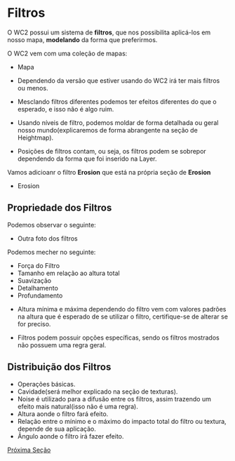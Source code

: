 # Filtros

O WC2 possui um sistema de **filtros**, que nos possibilita aplicá-los em nosso mapa, **modelando** da forma que preferirmos.

O WC2 vem com uma coleção de mapas:

* Mapa

* Dependendo da versão que estiver usando do WC2 irá ter mais filtros ou menos.

* Mesclando filtros diferentes podemos ter efeitos diferentes do que o esperado, e isso não é algo ruim.

* Usando níveis de filtro, podemos moldar de forma detalhada ou geral nosso mundo(explicaremos de forma abrangente na seção de Heightmap).

* Posições de filtros contam, ou seja, os filtros podem se sobrepor dependendo da forma que foi inserido na Layer.

Vamos adicioanr o filtro **Erosion** que está na própria seção de **Erosion**

* Erosion

## Propriedade dos Filtros

Podemos observar o seguinte:

* Outra foto dos filtros

Podemos mecher no seguinte:

- Força do Filtro
- Tamanho em relação ao altura total
- Suavização
- Detalhamento
- Profundamento

* Altura mínima e máxima dependendo do filtro vem com valores padrões na altura que é esperado de se utilizar o filtro, certifique-se de alterar se for preciso.

* Filtros podem possuir opções específicas, sendo os filtros mostrados não possuem uma regra geral.

## Distribuição dos Filtros

- Operações básicas.
- Cavidade(será melhor explicado na seção de texturas).
- Noise é utilizado para a difusão entre os filtros, assim trazendo um efeito mais natural(isso não é uma regra).
- Altura aonde o filtro fará efeito.
- Relação entre o mínimo e o máximo do impacto total do filtro ou textura, depende de sua aplicação.
- Ângulo aonde o filtro irá fazer efeito.

[Próxima Seção](./4-Texturas.md)
